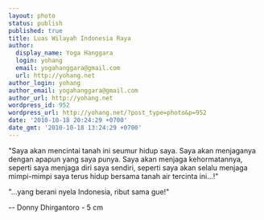 ```yaml
---
layout: photo
status: publish
published: true
title: Luas Wilayah Indonesia Raya
author:
  display_name: Yoga Hanggara
  login: yohang
  email: yogahanggara@gmail.com
  url: http://yohang.net
author_login: yohang
author_email: yogahanggara@gmail.com
author_url: http://yohang.net
wordpress_id: 952
wordpress_url: http://yohang.net/?post_type=photo&p=952
date: '2010-10-18 20:24:29 +0700'
date_gmt: '2010-10-18 13:24:29 +0700'
---
```

"Saya akan mencintai tanah ini seumur hidup saya. Saya akan menjaganya dengan apapun yang saya punya. Saya akan menjaga kehormatannya, seperti saya menjaga diri saya sendiri, seperti saya akan selalu menjaga mimpi-mimpi saya terus hidup bersama tanah air tercinta ini...!"

"...yang berani nyela Indonesia, ribut sama gue!"

-- Donny Dhirgantoro - 5 cm

